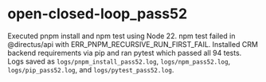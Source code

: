 # open-closed-loop_pass52
Executed pnpm install and npm test using Node 22. npm test failed in @directus/api with ERR_PNPM_RECURSIVE_RUN_FIRST_FAIL.
Installed CRM backend requirements via pip and ran pytest which passed all 94 tests.
Logs saved as `logs/pnpm_install_pass52.log`, `logs/npm_pass52.log`, `logs/pip_pass52.log`, and `logs/pytest_pass52.log`.
